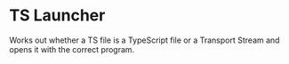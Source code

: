 # TS Launcher

Works out whether a TS file is a TypeScript file or a Transport Stream and opens it with the correct program.
